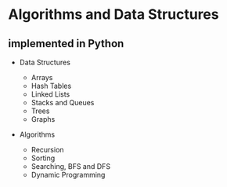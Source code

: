 # Algorithms and Data Structures
## implemented in Python

- Data Structures
    - Arrays
    - Hash Tables
    - Linked Lists
    - Stacks and Queues
    - Trees
    - Graphs

- Algorithms
    - Recursion
    - Sorting
    - Searching, BFS and DFS
    - Dynamic Programming
